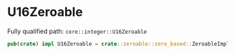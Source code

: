 # U16Zeroable

Fully qualified path: `core::integer::U16Zeroable`

```rust
pub(crate) impl U16Zeroable = crate::zeroable::zero_based::ZeroableImpl<u16, U16Zero>;
```

